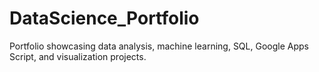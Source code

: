 # DataScience_Portfolio
Portfolio showcasing data analysis, machine learning, SQL, Google Apps Script, and visualization projects.
